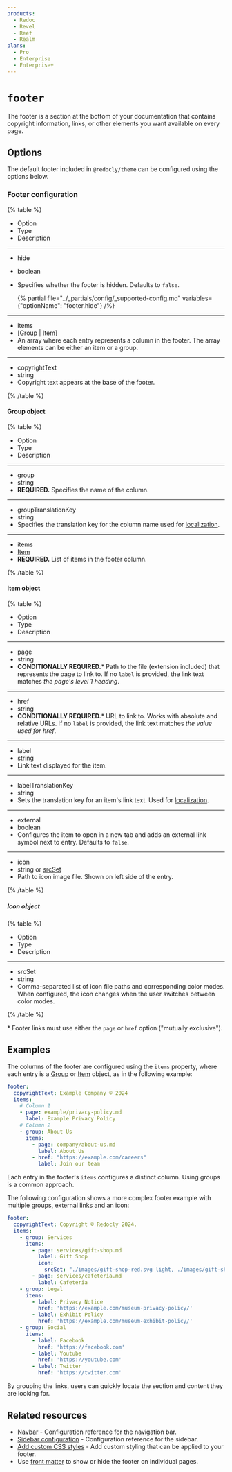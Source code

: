 ```yaml
---
products:
  - Redoc
  - Revel
  - Reef
  - Realm
plans:
  - Pro
  - Enterprise
  - Enterprise+
---
```

# `footer`

The footer is a section at the bottom of your documentation that contains copyright information, links, or other elements you want available on every page.

## Options

The default footer included in `@redocly/theme` can be configured using the options below.

### Footer configuration

{% table %}

- Option
- Type
- Description

---

- hide
- boolean
-
  Specifies whether the footer is hidden.
  Defaults to `false`.

    {% partial file="../_partials/config/_supported-config.md" variables={"optionName": "footer.hide"} /%}

---

- items
- [[Group](#group-object) | [Item](#item-object)]
- An array where each entry represents a column in the footer.
  The array elements can be either an item or a group.

---

- copyrightText
- string
- Copyright text appears at the base of the footer.

{% /table %}

#### Group object

{% table %}

- Option
- Type
- Description

---

- group
- string
- **REQUIRED.** Specifies the name of the column.

---

- groupTranslationKey
- string
- Specifies the translation key for the column name used for [localization](../author/how-to/config-l10n/localize-labels.md#navbar-and-footer-labels).

---

- items
- [Item](#item-object)
- **REQUIRED.** List of items in the footer column.

{% /table %}

#### Item object

{% table %}

- Option
- Type
- Description

---

- page
- string
-
  **CONDITIONALLY REQUIRED.**\* Path to the file (extension included) that represents the page to link to. If no `label` is provided, the link text matches _the page's level 1 heading_.

---

- href
- string
-
  **CONDITIONALLY REQUIRED.**\* URL to link to. Works with absolute and relative URLs. If no `label` is provided, the link text matches _the value used for href_.

---

- label
- string
- Link text displayed for the item.

---

- labelTranslationKey
- string
- Sets the translation key for an item's link text. Used for [localization](../author/how-to/config-l10n/localize-labels.md#navbar-and-footer-labels).

---

- external
- boolean
-
  Configures the item to open in a new tab and adds an external link symbol next to entry.
  Defaults to `false`.

---

- icon
- string or [srcSet](#icon-object)
- Path to icon image file. Shown on left side of the entry.

{% /table %}

##### Icon object

{% table %}

- Option
- Type
- Description

---

- srcSet
- string
- Comma-separated list of icon file paths and corresponding color modes. When configured, the icon changes when the user switches between color modes.

{% /table %}

\* Footer links must use either the `page` or `href` option ("mutually exclusive").

## Examples

The columns of the footer are configured using the `items` property, where each entry is a [Group](#group-object) or [Item](#item-object) object, as in the following example:

```yaml {% title="redocly.yaml" %}
footer:
  copyrightText: Example Company © 2024
  items:
    # Column 1
    - page: example/privacy-policy.md
      label: Example Privacy Policy
    # Column 2
    - group: About Us
      items:
        - page: company/about-us.md
          label: About Us
        - href: "https://example.com/careers"
          label: Join our team
```

Each entry in the footer's `items` configures a distinct column. Using groups is a common approach.

The following configuration shows a more complex footer example with multiple groups, external links and an icon:

```yaml
footer:
  copyrightText: Copyright © Redocly 2024.
  items:
    - group: Services
      items:
        - page: services/gift-shop.md
          label: Gift Shop
          icon:
            srcSet: "./images/gift-shop-red.svg light, ./images/gift-shop-blue.svg dark"
        - page: services/cafeteria.md
          label: Cafeteria
    - group: Legal
      items:
        - label: Privacy Notice
          href: 'https://example.com/museum-privacy-policy/'
        - label: Exhibit Policy
          href: 'https://example.com/museum-exhibit-policy/'
    - group: Social
      items:
        - label: Facebook
          href: 'https://facebook.com'
        - label: Youtube
          href: 'https://youtube.com'
        - label: Twitter
          href: 'https://twitter.com'
```

By grouping the links, users can quickly locate the section and content they are looking for.

## Related resources

- [Navbar](navbar.md) - Configuration reference for the navigation bar.
- [Sidebar configuration](../author/reference/sidebars.md) - Configuration reference for the sidebar.
- [Add custom CSS styles](../style/how-to/customize-styles.md) - Add custom styling that can be applied to your footer.
- Use [front matter](./front-matter-config.md) to show or hide the footer on individual pages.